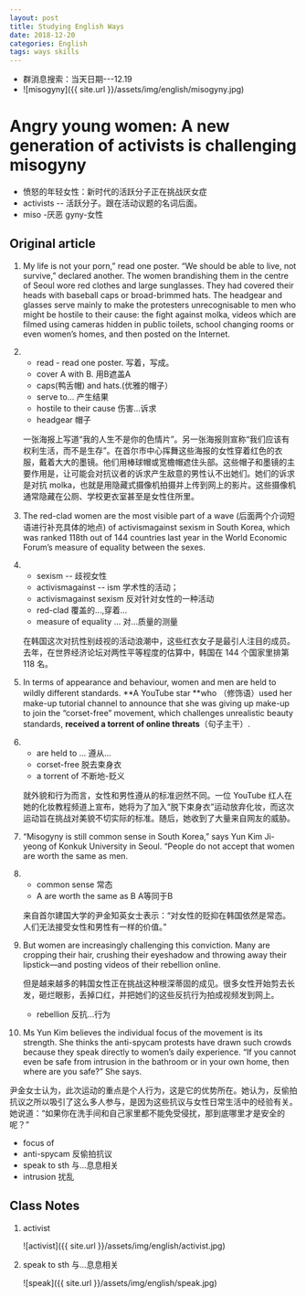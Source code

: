 ```yaml
---
layout: post
title: Studying English Ways
date: 2018-12-20
categories: English
tags: ways skills
---
```


+ 群消息搜索：当天日期---12.19
+ ![misogyny]({{ site.url }}/assets/img/english/misogyny.jpg)

# Angry young women: A new generation of activists is challenging misogyny

+ 愤怒的年轻女性：新时代的活跃分子正在挑战厌女症
+ activists -- 活跃分子。跟在活动议题的名词后面。
+ miso -厌恶  gyny-女性

## Original article

1. My life is not your porn,” read one poster. “We should be able to live, not survive,” declared another. The women brandishing them in the centre of Seoul wore red clothes and large sunglasses. They had covered their heads with baseball caps or broad-brimmed hats. The headgear and glasses serve mainly to make the protesters unrecognisable to men who might be hostile to their cause: the fight against molka, videos which are filmed using cameras hidden in public toilets, school changing rooms or even women’s homes, and then posted on the Internet.

2. + read -  read one poster.  写着，写成。
   + cover A with B.  用B遮盖A
   + caps(鸭舌帽) and hats.(优雅的帽子）
   + serve to...  产生结果
   + hostile to their cause 伤害...诉求
   + headgear  帽子

   一张海报上写道“我的人生不是你的色情片”。另一张海报则宣称“我们应该有权利生活，而不是生存”。在首尔市中心挥舞这些海报的女性穿着红色的衣服，戴着大大的墨镜。他们用棒球帽或宽檐帽遮住头部。这些帽子和墨镜的主要作用是，让可能会对抗议者的诉求产生敌意的男性认不出她们。她们的诉求是对抗 molka，也就是用隐藏式摄像机拍摄并上传到网上的影片。这些摄像机通常隐藏在公厕、学校更衣室甚至是女性住所里。

3. The red-clad women are the most visible part of a wave (后面两个介词短语进行补充具体的地点) of activismagainst sexism in South Korea, which was ranked 118th out of 144 countries last year in the World Economic Forum’s measure of equality between the sexes. 

4. + sexism  -- 歧视女性
   + activismagainst -- ism 学术性的活动；
   + activismagainst  sexism 反对针对女性的一种活动
   + red-clad  覆盖的...,穿着...
   + measure of equality ... 对...质量的测量

   在韩国这次对抗性别歧视的活动浪潮中，这些红衣女子是最引人注目的成员。去年，在世界经济论坛对两性平等程度的估算中，韩国在 144 个国家里排第 118 名。

5. In terms of appearance and behaviour, women and men are held to wildly different standards. **A YouTube star **who （修饰语）used her make-up tutorial channel to announce that she was giving up make-up to join the “corset-free” movement, which challenges unrealistic beauty standards, **received a torrent of online threats**（句子主干）.

6. + are held to ...  遵从...
   + corset-free    脱去束身衣
   + a torrent of  不断地-贬义

   就外貌和行为而言，女性和男性遵从的标准迥然不同。一位 YouTube 红人在她的化妆教程频道上宣布，她将为了加入“脱下束身衣”运动放弃化妆，而这次运动旨在挑战对美貌不切实际的标准。随后，她收到了大量来自网友的威胁。

7. “Misogyny is still common sense in South Korea,” says Yun Kim Ji-yeong of Konkuk University in Seoul. “People do not accept that women are worth the same as men.

8. + common sense  常态
   + A are worth the same as B  A等同于B

   来自首尔建国大学的尹金知英女士表示：“对女性的贬抑在韩国依然是常态。人们无法接受女性和男性有一样的价值。”

9. But women are increasingly challenging this conviction. Many are cropping their hair, crushing their eyeshadow and throwing away their lipstick—and posting videos of their rebellion online. 

   但是越来越多的韩国女性正在挑战这种根深蒂固的成见。很多女性开始剪去长发，砸烂眼影，丢掉口红，并把她们的这些反抗行为拍成视频发到网上。

   + rebellion   反抗...行为

10. Ms Yun Kim believes the individual focus of the movement is its strength. She thinks the anti-spycam protests have drawn such crowds because they speak directly to women’s daily experience. “If you cannot even be safe from intrusion in the bathroom or in your own home, then where are you safe?” She says.

   尹金女士认为，此次运动的重点是个人行为，这是它的优势所在。她认为，反偷拍抗议之所以吸引了这么多人参与，是因为这些抗议与女性日常生活中的经验有关。她说道：“如果你在洗手间和自己家里都不能免受侵扰，那到底哪里才是安全的呢？”

   + focus of  
   + anti-spycam  反偷拍抗议
   + speak to  sth 与...息息相关
   + intrusion  扰乱

## Class Notes

1. activist

   ![activist]({{ site.url }}/assets/img/english/activist.jpg)

2. speak to sth 与...息息相关

   ![speak]({{ site.url }}/assets/img/english/speak.jpg)
